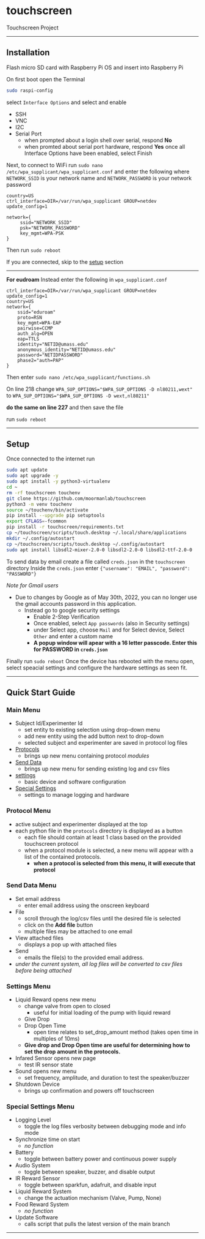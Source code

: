 # touchscreen
Touchscreen Project

---

## Installation

Flash micro SD card with Raspberry Pi OS and insert into Raspberry Pi

On first boot open the Terminal
```bash
sudo raspi-config
````
select `Interface Options` and select and enable 
 - SSH
 - VNC
 - I2C
 - Serial Port
 	- when prompted about a login shell over serial, respond **No**
 	- when promted about serial port hardware, respond **Yes**
 once all Interface Options have been enabled, select Finish

Next, to connect to WiFi run `sudo nano /etc/wpa_supplicant/wpa_supplicant.conf`
and enter the following where `NETWORK_SSID` is your network name and `NETWORK_PASSWORD` is your network password
```
country=US
ctrl_interface=DIR=/var/run/wpa_supplicant GROUP=netdev
update_config=1

network={
     ssid="NETWORK_SSID"
     psk="NETWORK_PASSWORD"
     key_mgmt=WPA-PSK
}
```
Then run `sudo reboot`

If you are connected, skip to the [setup](#Setup) section

---

**For eudroam**
Instead enter the following in `wpa_supplicant.conf`
```
ctrl_interface=DIR=/var/run/wpa_supplicant GROUP=netdev
update_config=1
country=US
network={
    ssid="eduroam"
    proto=RSN
    key_mgmt=WPA-EAP
    pairwise=CCMP
    auth_alg=OPEN
    eap=TTLS
    identity="NETID@umass.edu"
    anonymous_identity="NETID@umass.edu"
    password="NETIDPASSWORD"
    phase2="auth=PAP"
}
```
Then enter `sudo nano /etc/wpa_supplicant/functions.sh`

On line 218 change
`WPA_SUP_OPTIONS="$WPA_SUP_OPTIONS -D nl80211,wext"` to `WPA_SUP_OPTIONS="$WPA_SUP_OPTIONS -D wext,nl80211"`

**do the same on line 227** and then save the file

run `sudo reboot`


---

## Setup
Once connected to the internet run
```bash
sudo apt update
sudo apt upgrade -y 
sudo apt install -y python3-virtualenv 
cd ~
rm -rf touchscreen touchenv
git clone https://github.com/moormanlab/touchscreen
python3 -m venv touchenv
source ~/touchenv/bin/activate
pip install --upgrade pip setuptools
export CFLAGS=-fcommon
pip install -r touchscreen/requirements.txt
cp ~/touchscreen/scripts/touch.desktop ~/.local/share/applications
mkdir ~/.config/autostart
cp ~/touchscreen/scripts/touch.desktop ~/.config/autostart
sudo apt install libsdl2-mixer-2.0-0 libsdl2-2.0-0 libsdl2-ttf-2.0-0
```
To send data by email create a file called `creds.json` in the `touchscreen` directory
Inside the `creds.json` enter `{"username": "EMAIL", "password": "PASSWORD"}`

*Note for Gmail users*

- Due to changes by Google as of May 30th, 2022, you can no longer use the gmail accounts password in this application.
	- Instead go to google security settings
		- Enable 2-Step Verification
		- Once enabled, select `App passwords` (also in Security settings)
		- under Select app, choose `Mail` and for Select device, Select `Other` and enter a custom name
		- **A popup window will apear with a 16 letter passcode. Enter this for PASSWORD in `creds.json`**

Finally run `sudo reboot` 
Once the device has rebooted with the menu open, select speacial settings and configure the hardware settings as seen fit.

---

## Quick Start Guide

### Main Menu
- Subject Id/Experimenter Id
	- set entity to existing selection using drop-down menu
	- add new entity using the add button next to drop-down
	- selected subject and experimenter are saved in protocol log files
- [Protocols](#Protocol-Menu)
	- brings up new menu containing protocol *modules*
- [Send Data](#Send-Data-Menu)
	- brings up new menu for sending existing log and csv files
- [settings](#Settings-Menu)
	- basic device and software configuration
- [Special Settings](#Special-Settings-Menu)
	- settings to manage logging and hardware

### Protocol Menu
- active subject and experimenter displayed at the top
- each python file in the `protocols` directory is displayed as a button
	- each file should contain at least 1 class based on the provided touchscreen protocol
	- when a protocol module is selected, a new menu will appear with a list of the contained protocols.
		- **when a protocol is selected from this menu, it will execute that protocol**

### Send Data Menu
- Set email address
	- enter email address using the onscreen keyboard
- File
	- scroll through the log/csv files until the desired file is selected
	- click on the **Add file** button
	- multiple files may be attached to one email
- View attached files
	- displays a pop up with attached files
- Send
	- emails the file(s) to the provided email address.
- *under the current system, all log files will be converted to csv files before being attached*

### Settings Menu
- Liquid Reward opens new menu
	- change valve from open to closed
		- useful for initial loading of the pump with liquid reward 
	- Give Drop
	- Drop Open Time
		- open time relates to set_drop_amount method (takes open time in multiples of 10ms)
	- **Give drop and Drop Open time are useful for determining how to set the drop amount in the protocols.**
- Infared Sensor opens new page
	- test IR sensor state
- Sound opens new menu
	- set frequency, amplitude, and duration to test the speaker/buzzer
- Shutdown Device
	- brings up confirmation and powers off touchscreen

### Special Settings Menu
- Logging Level
	- toggle the log files verbosity between debugging mode and info mode
- Synchronize time on start
	- *no function*
- Battery
	- toggle between battery power and continuous power supply
- Audio System
	- toggle between speaker, buzzer, and disable output
- IR Reward Sensor
	- toggle between sparkfun, adafruit, and disable input
- Liquid Reward System
	- change the actuation mechanism (Valve, Pump, None)
- Food Reward System
	- *no function*
- Update Software
	- calls script that pulls the latest version of the main branch

---

